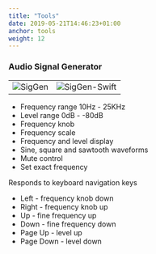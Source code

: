 ```yaml
---
title: "Tools"
date: 2019-05-21T14:46:23+01:00
anchor: tools
weight: 12
---
```


### Audio Signal Generator

|     |     |
| --- | --- |
| ![SigGen][1] | ![SigGen-Swift][2] |

* Frequency range 10Hz - 25KHz
* Level range 0dB - -80dB
* Frequency knob
* Frequency scale
* Frequency and level display
* Sine, square and sawtooth waveforms
* Mute control
* Set exact frequency

Responds to keyboard navigation keys

* Left - frequency knob down
* Right - frequency knob up
* Up - fine frequency up
* Down - fine frequency down
* Page Up - level up
* Page Down - level down

 [1]: images/SigGen.png
 [2]: images/SigGen-swift.png
